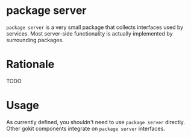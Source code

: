 # package server

`package server` is a very small package that collects interfaces used by services.
Most server-side functionality is actually implemented by surrounding packages.

# Rationale

TODO

# Usage

As currently defined, you shouldn't need to use `package server` directly.
Other gokit components integrate on `package server` interfaces.
